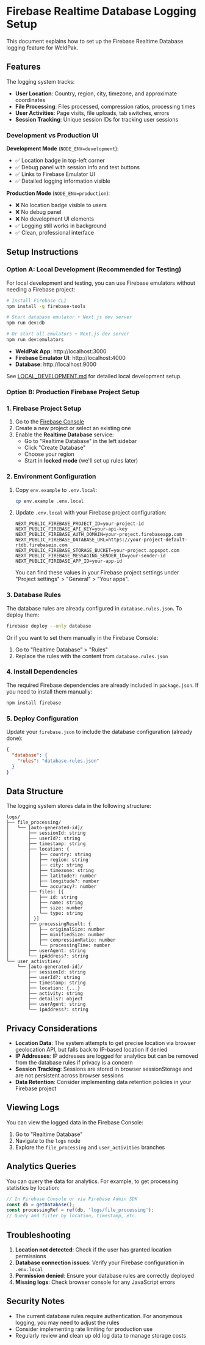# Firebase Realtime Database Logging Setup

This document explains how to set up the Firebase Realtime Database logging feature for WeldPak.

## Features

The logging system tracks:
- **User Location**: Country, region, city, timezone, and approximate coordinates
- **File Processing**: Files processed, compression ratios, processing times
- **User Activities**: Page visits, file uploads, tab switches, errors
- **Session Tracking**: Unique session IDs for tracking user sessions

### Development vs Production UI

**Development Mode** (`NODE_ENV=development`):
- ✅ Location badge in top-left corner
- ✅ Debug panel with session info and test buttons
- ✅ Links to Firebase Emulator UI
- ✅ Detailed logging information visible

**Production Mode** (`NODE_ENV=production`):
- ❌ No location badge visible to users
- ❌ No debug panel
- ❌ No development UI elements
- ✅ Logging still works in background
- ✅ Clean, professional interface

## Setup Instructions

### Option A: Local Development (Recommended for Testing)

For local development and testing, you can use Firebase emulators without needing a Firebase project:

```bash
# Install Firebase CLI
npm install -g firebase-tools

# Start database emulator + Next.js dev server
npm run dev:db

# Or start all emulators + Next.js dev server  
npm run dev:emulators
```

- **WeldPak App**: http://localhost:3000
- **Firebase Emulator UI**: http://localhost:4000
- **Database**: http://localhost:9000

See [LOCAL_DEVELOPMENT.md](./LOCAL_DEVELOPMENT.md) for detailed local development setup.

### Option B: Production Firebase Project Setup

### 1. Firebase Project Setup

1. Go to the [Firebase Console](https://console.firebase.google.com/)
2. Create a new project or select an existing one
3. Enable the **Realtime Database** service:
   - Go to "Realtime Database" in the left sidebar
   - Click "Create Database"
   - Choose your region
   - Start in **locked mode** (we'll set up rules later)

### 2. Environment Configuration

1. Copy `env.example` to `.env.local`:
   ```bash
   cp env.example .env.local
   ```

2. Update `.env.local` with your Firebase project configuration:
   ```env
   NEXT_PUBLIC_FIREBASE_PROJECT_ID=your-project-id
   NEXT_PUBLIC_FIREBASE_API_KEY=your-api-key
   NEXT_PUBLIC_FIREBASE_AUTH_DOMAIN=your-project.firebaseapp.com
   NEXT_PUBLIC_FIREBASE_DATABASE_URL=https://your-project-default-rtdb.firebaseio.com
   NEXT_PUBLIC_FIREBASE_STORAGE_BUCKET=your-project.appspot.com
   NEXT_PUBLIC_FIREBASE_MESSAGING_SENDER_ID=your-sender-id
   NEXT_PUBLIC_FIREBASE_APP_ID=your-app-id
   ```

   You can find these values in your Firebase project settings under "Project settings" > "General" > "Your apps".

### 3. Database Rules

The database rules are already configured in `database.rules.json`. To deploy them:

```bash
firebase deploy --only database
```

Or if you want to set them manually in the Firebase Console:
1. Go to "Realtime Database" > "Rules"
2. Replace the rules with the content from `database.rules.json`

### 4. Install Dependencies

The required Firebase dependencies are already included in `package.json`. If you need to install them manually:

```bash
npm install firebase
```

### 5. Deploy Configuration

Update your `firebase.json` to include the database configuration (already done):

```json
{
  "database": {
    "rules": "database.rules.json"
  }
}
```

## Data Structure

The logging system stores data in the following structure:

```
logs/
├── file_processing/
│   └── [auto-generated-id]/
│       ├── sessionId: string
│       ├── userId?: string
│       ├── timestamp: string
│       ├── location: {
│       │   ├── country: string
│       │   ├── region: string
│       │   ├── city: string
│       │   ├── timezone: string
│       │   ├── latitude?: number
│       │   ├── longitude?: number
│       │   └── accuracy?: number
│       ├── files: [{
│       │   ├── id: string
│       │   ├── name: string
│       │   ├── size: number
│       │   └── type: string
│       │ }]
│       ├── processingResult: {
│       │   ├── originalSize: number
│       │   ├── minifiedSize: number
│       │   ├── compressionRatio: number
│       │   └── processingTime: number
│       ├── userAgent: string
│       └── ipAddress?: string
└── user_activities/
    └── [auto-generated-id]/
        ├── sessionId: string
        ├── userId?: string
        ├── timestamp: string
        ├── location: {...}
        ├── activity: string
        ├── details?: object
        ├── userAgent: string
        └── ipAddress?: string
```

## Privacy Considerations

- **Location Data**: The system attempts to get precise location via browser geolocation API, but falls back to IP-based location if denied
- **IP Addresses**: IP addresses are logged for analytics but can be removed from the database rules if privacy is a concern
- **Session Tracking**: Sessions are stored in browser sessionStorage and are not persistent across browser sessions
- **Data Retention**: Consider implementing data retention policies in your Firebase project

## Viewing Logs

You can view the logged data in the Firebase Console:
1. Go to "Realtime Database"
2. Navigate to the `logs` node
3. Explore the `file_processing` and `user_activities` branches

## Analytics Queries

You can query the data for analytics. For example, to get processing statistics by location:

```javascript
// In Firebase Console or via Firebase Admin SDK
const db = getDatabase();
const processingRef = ref(db, 'logs/file_processing');
// Query and filter by location, timestamp, etc.
```

## Troubleshooting

1. **Location not detected**: Check if the user has granted location permissions
2. **Database connection issues**: Verify your Firebase configuration in `.env.local`
3. **Permission denied**: Ensure your database rules are correctly deployed
4. **Missing logs**: Check browser console for any JavaScript errors

## Security Notes

- The current database rules require authentication. For anonymous logging, you may need to adjust the rules
- Consider implementing rate limiting for production use
- Regularly review and clean up old log data to manage storage costs

